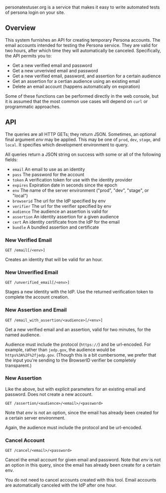 personatestuser.org is a service that makes it easy to write automated tests of
persona login on your site.

## Overview

This system furnishes an API for creating temporary Persona accounts.
The email accounts intended for testing the Persona service.  They are
valid for two hours, after which time they will automatically be
canceled.  Specifically, the API permits you to:

- Get a new verified email and password
- Get a new unverivied email and password
- Get a new verified email, password, and assertion for a certain audience
- Get an assertion for a certian audience using an existing email
- Delete an email account (happens automatically on expiration)

Some of these functions can be performed directly in the web console,
but it is assumed that the most common use cases will depend on `curl`
or programmatic approaches.

## API

The queries are all HTTP GETs; they return JSON.  Sometimes, an
optional final argument *env* may be applied.  This may be one of
`prod`, `dev`, `stage`, and `local`.  It specifies which development
environment to query.

All queries return a JSON string on success with some or all of the
following fields:

- `email` An email to use as an identity
- `pass` The password for the account
- `token` A verification token for use with the identity provider
- `expires` Expiration date in seconds since the epoch
- `env` The name of the server environment ("prod", "dev", "stage", or "local")
- `browserid` The url for the IdP specified by env
- `verifier` The url for the verifier specified by env
- `audience` The audience an assertion is valid for
- `assertion` An identity assertion for a given audience
- `cert` An identity certificate from the IdP for the email
- `bundle` A bundled assertion and certificate

### New Verified Email

    GET /email[/<env>]

Creates an identity that will be valid for an hour.

### New Unverified Email

    GET /unverified_email[/<env>]

Stages a new identity with the IdP.  Use the returned verification
token to complete the account creation.

### New Assertion and Email

    GET /email_with_assertion/<audience>[/<env>]

Get a new verified email and an assertion, valid for two minutes, for
the named audience.

Audience must include the protocol (`https://`) and be url-encoded.
For example, rather than `jedp.gov`, the audience would be
`https%3A%2F%2fjedp.gov`.  (Though this is a bit cumbersome, we prefer
that the input you're sending to the BrowserID verifier be completely
transparent.)

### New Assertion

Like the above, but with explicit parameters for an existing email and
password.  Does not create a new account.

    GET /assertion/<audience>/<email>/<password>

Note that *env* is not an option, since the email has already been
created for a certain server environment.

Again, the audience must include the protocol and be url-encoded.

### Cancel Account

    GET /cancel/<email>/<password>

Cancel the email account for given email and password.  Note that
*env* is not an option in this query, since the email has already
been create for a certain env.

You do not need to cancel accounts created with this tool.  Email
accounts are automatically canceled with the IdP after one hour.




